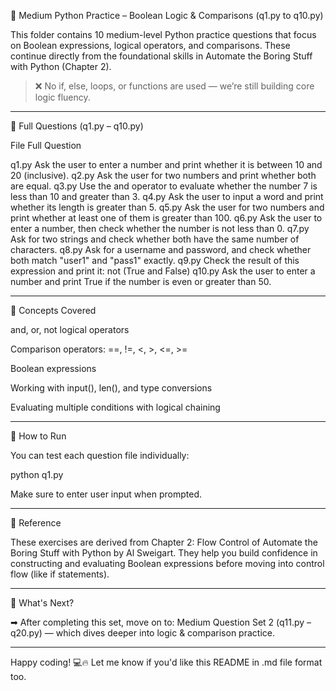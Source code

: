 🧠 Medium Python Practice – Boolean Logic & Comparisons (q1.py to q10.py)

This folder contains 10 medium-level Python practice questions that focus on Boolean expressions, logical operators, and comparisons.
These continue directly from the foundational skills in Automate the Boring Stuff with Python (Chapter 2).

> ❌ No if, else, loops, or functions are used — we’re still building core logic fluency.




---

📂 Full Questions (q1.py – q10.py)

File	Full Question

q1.py	Ask the user to enter a number and print whether it is between 10 and 20 (inclusive).
q2.py	Ask the user for two numbers and print whether both are equal.
q3.py	Use the and operator to evaluate whether the number 7 is less than 10 and greater than 3.
q4.py	Ask the user to input a word and print whether its length is greater than 5.
q5.py	Ask the user for two numbers and print whether at least one of them is greater than 100.
q6.py	Ask the user to enter a number, then check whether the number is not less than 0.
q7.py	Ask for two strings and check whether both have the same number of characters.
q8.py	Ask for a username and password, and check whether both match "user1" and "pass1" exactly.
q9.py	Check the result of this expression and print it: not (True and False)
q10.py	Ask the user to enter a number and print True if the number is even or greater than 50.



---

🔑 Concepts Covered

and, or, not logical operators

Comparison operators: ==, !=, <, >, <=, >=

Boolean expressions

Working with input(), len(), and type conversions

Evaluating multiple conditions with logical chaining



---

🚀 How to Run

You can test each question file individually:

python q1.py

Make sure to enter user input when prompted.


---

📘 Reference

These exercises are derived from Chapter 2: Flow Control of Automate the Boring Stuff with Python by Al Sweigart.
They help you build confidence in constructing and evaluating Boolean expressions before moving into control flow (like if statements).


---

🧩 What's Next?

➡ After completing this set, move on to:
Medium Question Set 2 (q11.py – q20.py) — which dives deeper into logic & comparison practice.


---

Happy coding! 💻🔥
Let me know if you'd like this README in .md file format too.
